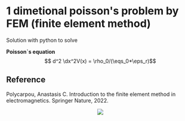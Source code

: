 # 1 dimetional poisson's problem by FEM (finite element method)

Solution with python to solve

**Poisson`s equation**
$$ d^2 \dx^2V(x) = \rho_0/(\eqs_0*\eps_r)$$

## Reference
Polycarpou, Anastasis C. Introduction to the finite element method in electromagnetics. Springer Nature, 2022.


<div align="center">
	<img src="https://img.shields.io/badge/Python-3776AB?style=flat&logo=Java&logoColor=white"/>
</div>
